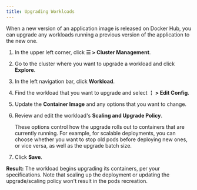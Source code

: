 ```yaml
---
title: Upgrading Workloads
---
```


When a new version of an application image is released on Docker Hub, you can upgrade any workloads running a previous version of the application to the new one.

1. In the upper left corner, click **☰ > Cluster Management**.
1. Go to the cluster where you want to upgrade a workload and click **Explore**.
1. In the left navigation bar, click **Workload**.

1. Find the workload that you want to upgrade and select **⋮ > Edit Config**.

1. Update the **Container Image** and any options that you want to change.

1. Review and edit the workload's **Scaling and Upgrade Policy**.

    These options control how the upgrade rolls out to containers that are currently running. For example, for scalable deployments, you can choose whether you want to stop old pods before deploying new ones, or vice versa, as well as the upgrade batch size.

1. Click **Save**.

**Result:** The workload begins upgrading its containers, per your specifications. Note that scaling up the deployment or updating the upgrade/scaling policy won't result in the pods recreation.
